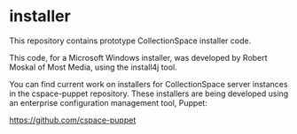 installer
=========

This repository contains prototype CollectionSpace installer code.

This code, for a Microsoft Windows installer, was developed by Robert Moskal
of Most Media, using the install4j tool.

You can find current work on installers for CollectionSpace server instances in
the cspace-puppet repository. These installers are being developed using an enterprise
configuration management tool, Puppet:

https://github.com/cspace-puppet
